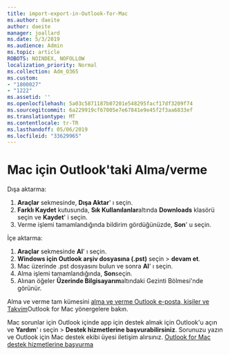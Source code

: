 ```yaml
---
title: import-export-in-Outlook-for-Mac
ms.author: daeite
author: daeite
manager: joallard
ms.date: 5/3/2019
ms.audience: Admin
ms.topic: article
ROBOTS: NOINDEX, NOFOLLOW
localization_priority: Normal
ms.collection: Adm_O365
ms.custom:
- "1800027"
- "1222"
ms.assetid: ''
ms.openlocfilehash: 5a03c5871187b07201e548295facf17df3209f74
ms.sourcegitcommit: 6a229919cf67005e7e67841e9e45f2f3aa6833ef
ms.translationtype: MT
ms.contentlocale: tr-TR
ms.lasthandoff: 05/06/2019
ms.locfileid: "33629965"
---
```

# <a name="importexport-in-outlook-for-mac"></a>Mac için Outlook'taki Alma/verme 

Dışa aktarma:
1. **Araçlar** sekmesinde, **Dışa Aktar**' ı seçin.
2. **Farklı Kaydet** kutusunda, **Sık Kullanılanlar**altında **Downloads** klasörü seçin ve **Kaydet**' i seçin.
3. Verme işlemi tamamlandığında bildirim gördüğünüzde, **Son**' u seçin.

İçe aktarma:
1. **Araçlar** sekmesinde **Al**' ı seçin.
2. **Windows için Outlook arşiv dosyasına (.pst)** seçin > **devam et**.
3. Mac üzerinde .pst dosyasını bulun ve sonra **Al**' ı seçin.
4. Alma işlemi tamamlandığında, **Son**seçin.
5. Alınan öğeler **Üzerinde Bilgisayarım**altındaki Gezinti Bölmesi'nde görünür.

Alma ve verme tam kümesini [alma ve verme Outlook e-posta, kişiler ve Takvim](https://support.office.com/article/92577192-3881-4502-b79d-c3bbada6c8ef#ID0EAACAAA=Mac)Outlook for Mac yönergelere bakın. 

Mac sorunlar için Outlook içinde app için destek almak için Outlook'u açın ve **Yardım**' ı seçin > **Destek hizmetlerine başvurabilirsiniz**. Sorunuzu yazın ve Outlook için Mac destek ekibi üyesi iletişim alırsınız. [Outlook for Mac destek hizmetlerine başvurma](https://go.microsoft.com/fwlink/?linkid=2002400&clcid=0x409)
